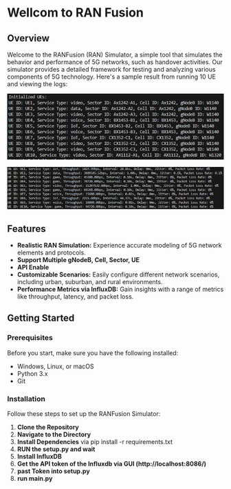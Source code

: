 # Wellcom to RAN Fusion

## Overview

Welcome to the RANFusion (RAN) Simulator, a simple tool that simulates the behavior and performance of 5G networks, such as handover activities. Our simulator provides a detailed framework for testing and analyzing various components of 5G technology. Here's a sample result from running 10 UE and viewing the logs:

![Example Image](images/init-ue.png)

![Example Image](images/log.png)

## Features

- **Realistic RAN Simulation:** Experience accurate modeling of 5G network elements and protocols.
- **Support Multiple gNodeB, Cell, Sector, UE**
- **API Enable**
- **Customizable Scenarios:** Easily configure different network scenarios, including urban, suburban, and rural environments.
- **Performance Metrics via InfluxDB:** Gain insights with a range of metrics like throughput, latency, and packet loss.

## Getting Started

### Prerequisites

Before you start, make sure you have the following installed:
- Windows, Linux, or macOS
- Python 3.x
- Git

### Installation

Follow these steps to set up the RANFusion Simulator:

1. **Clone the Repository**
2. **Navigate to the Directory**
3. **Install Dependencies**
   via pip install -r requirements.txt
5. **RUN the setup.py and wait**
6. **Install InfluxDB**
7. **Get the API token of the Influxdb via GUI (http://localhost:8086/)**
8. **past Token into setup.py**
9. **run main.py**
   
   




   

